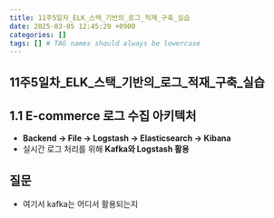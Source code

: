 ```yaml
---
title: 11주5일차_ELK_스택_기반의_로그_적재_구축_실습
date: 2025-03-05 12:45:29 +0900
categories: []
tags: [] # TAG names should always be lowercase
---
```


## 11주5일차_ELK_스택_기반의_로그_적재_구축_실습
## **1.1 E-commerce 로그 수집 아키텍처**

- **Backend → File → Logstash → Elasticsearch → Kibana**
- 실시간 로그 처리를 위해 **Kafka와 Logstash 활용**

## 질문
* 여기서 kafka는 어디서 활용되는지